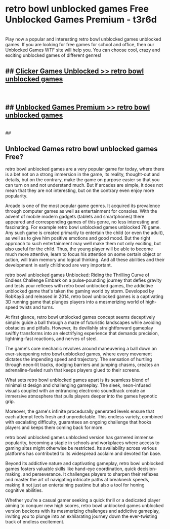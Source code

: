 # retro bowl unblocked games  Free Unblocked Games Premium - t3r6d <br>
<br>
Play now a popular and interesting retro bowl unblocked games unblocked games. If you are looking for free games for school and office, then our Unblocked Games WTF site will help you. You can choose cool, crazy and exciting unblocked games of different genres!


## ##  [Clicker Games Unblocked >> retro bowl unblocked games](http://freeplayer.one?title=retro_bowl_unblocked_games&ref=UGames)
  <br>

##  ## [Unblocked Games Premium >> retro bowl unblocked games](http://freeplayer.one?title=retro_bowl_unblocked_games&ref=UGames)
  <br>
  ##



## Unblocked Games retro bowl unblocked games Free?

retro bowl unblocked games are a very popular game for today, where there is a bet not on a strong immersion in the game, its reality, thought-out and details, but on the contrary, make the game on purpose easier so that you can turn on and not understand much. But if arcades are simple, it does not mean that they are not interesting, but on the contrary even enjoy more popularity.

Arcade is one of the most popular game genres. It acquired its prevalence through computer games as well as entertainment for consoles. With the advent of mobile modern gadgets (tablets and smartphones) there appeared and corresponding games of this genre, no less interesting and fascinating. For example retro bowl unblocked games unblocked 76 game. Any such game is created primarily to entertain the child (or even the adult), as well as to give him positive emotions and good mood. But the right approach to such entertainment may well make them not only exciting, but also useful for the child. Thus, the young player will be able to become much more attentive, learn to focus his attention on some certain object or action, will train memory and logical thinking. And all these abilities and their development in early childhood are very important.

retro bowl unblocked games Unblocked: Riding the Thrilling Curve of Endless Challenge
Embark on a pulse-pounding journey that defies gravity and tests your reflexes with retro bowl unblocked games, the addictive unblocked game that's taken the gaming world by storm. Developed by RobKayS and released in 2014, retro bowl unblocked games is a captivating 3D running game that plunges players into a mesmerizing world of high-speed twists and turns.

At first glance, retro bowl unblocked games concept seems deceptively simple: guide a ball through a maze of futuristic landscapes while avoiding obstacles and pitfalls. However, its devilishly straightforward gameplay swiftly transforms into an electrifying experience that demands precision, lightning-fast reactions, and nerves of steel.

The game's core mechanic revolves around maneuvering a ball down an ever-steepening retro bowl unblocked games, where every movement dictates the impending speed and trajectory. The sensation of hurtling through neon-lit tracks, dodging barriers and jumping chasms, creates an adrenaline-fueled rush that keeps players glued to their screens.

What sets retro bowl unblocked games apart is its seamless blend of minimalist design and challenging gameplay. The sleek, neon-infused visuals coupled with an entrancing electronic soundtrack create an immersive atmosphere that pulls players deeper into the games hypnotic grip.

Moreover, the game's infinite procedurally generated levels ensure that each attempt feels fresh and unpredictable. This endless variety, combined with escalating difficulty, guarantees an ongoing challenge that hooks players and keeps them coming back for more.

retro bowl unblocked games unblocked version has garnered immense popularity, becoming a staple in schools and workplaces where access to gaming sites might otherwise be restricted. Its availability across various platforms has contributed to its widespread acclaim and devoted fan base.

Beyond its addictive nature and captivating gameplay, retro bowl unblocked games fosters valuable skills like hand-eye coordination, quick decision-making, and perseverance. It challenges players to sharpen their reflexes and master the art of navigating intricate paths at breakneck speeds, making it not just an entertaining pastime but also a tool for honing cognitive abilities.

Whether you're a casual gamer seeking a quick thrill or a dedicated player aiming to conquer new high scores, retro bowl unblocked games unblocked version beckons with its mesmerizing challenges and addictive gameplay, inviting you to plunge into an exhilarating journey down the ever-twisting track of endless excitement.